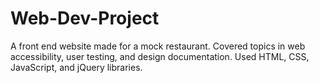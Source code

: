 # Web-Dev-Project

A front end website made for a mock restaurant.
Covered topics in web accessibility, user testing, and design documentation.
Used HTML, CSS, JavaScript, and jQuery libraries.
